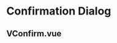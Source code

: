 # Confirmation Dialog

<CodeBlock :importComponentInstanceFn="() => import('@/components/use-cases/VConfirmExample.vue')" :importComponentRawFn="() => import('@/components/use-cases/VConfirmExample.vue?raw')"></CodeBlock>

## VConfirm.vue

<CodeBlock title="VConfirm.vue" :importComponentRawFn="() => import('@/components/use-cases/VConfirm.vue?raw')"></CodeBlock>
